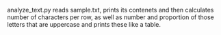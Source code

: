 analyze_text.py reads sample.txt, prints its contenets and then calculates number of characters per row, as well as number and proportion of those letters that are uppercase and prints these like a table.

